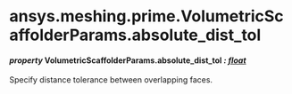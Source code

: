 # ansys.meshing.prime.VolumetricScaffolderParams.absolute_dist_tol

#### *property* VolumetricScaffolderParams.absolute_dist_tol *: [float](https://docs.python.org/3.11/library/functions.html#float)*

Specify distance tolerance between overlapping faces.

<!-- !! processed by numpydoc !! -->
